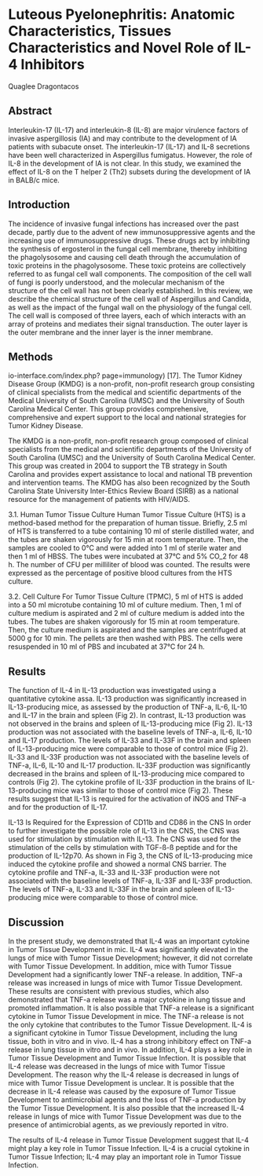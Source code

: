 # Luteous Pyelonephritis: Anatomic Characteristics, Tissues Characteristics and Novel Role of IL-4 Inhibitors
Quaglee Dragontacos


## Abstract
Interleukin-17 (IL-17) and interleukin-8 (IL-8) are major virulence factors of invasive aspergillosis (IA) and may contribute to the development of IA patients with subacute onset. The interleukin-17 (IL-17) and IL-8 secretions have been well characterized in Aspergillus fumigatus. However, the role of IL-8 in the development of IA is not clear. In this study, we examined the effect of IL-8 on the T helper 2 (Th2) subsets during the development of IA in BALB/c mice.


## Introduction
The incidence of invasive fungal infections has increased over the past decade, partly due to the advent of new immunosuppressive agents and the increasing use of immunosuppressive drugs. These drugs act by inhibiting the synthesis of ergosterol in the fungal cell membrane, thereby inhibiting the phagolysosome and causing cell death through the accumulation of toxic proteins in the phagolysosome. These toxic proteins are collectively referred to as fungal cell wall components. The composition of the cell wall of fungi is poorly understood, and the molecular mechanism of the structure of the cell wall has not been clearly established. In this review, we describe the chemical structure of the cell wall of Aspergillus and Candida, as well as the impact of the fungal wall on the physiology of the fungal cell. The cell wall is composed of three layers, each of which interacts with an array of proteins and mediates their signal transduction. The outer layer is the outer membrane and the inner layer is the inner membrane.


## Methods
io-interface.com/index.php? page=immunology) [17]. The Tumor Kidney Disease Group (KMDG) is a non-profit, non-profit research group consisting of clinical specialists from the medical and scientific departments of the Medical University of South Carolina (UMSC) and the University of South Carolina Medical Center. This group provides comprehensive, comprehensive and expert support to the local and national strategies for Tumor Kidney Disease.

The KMDG is a non-profit, non-profit research group composed of clinical specialists from the medical and scientific departments of the University of South Carolina (UMSC) and the University of South Carolina Medical Center. This group was created in 2004 to support the TB strategy in South Carolina and provides expert assistance to local and national TB prevention and intervention teams. The KMDG has also been recognized by the South Carolina State University Inter-Ethics Review Board (SIRB) as a national resource for the management of patients with HIV/AIDS.

3.1. Human Tumor Tissue Culture
Human Tumor Tissue Culture (HTS) is a method-based method for the preparation of human tissue. Briefly, 2.5 ml of HTS is transferred to a tube containing 10 ml of sterile distilled water, and the tubes are shaken vigorously for 15 min at room temperature. Then, the samples are cooled to 0°C and were added into 1 ml of sterile water and then 1 ml of HBSS. The tubes were incubated at 37°C and 5% CO_2 for 48 h. The number of CFU per milliliter of blood was counted. The results were expressed as the percentage of positive blood cultures from the HTS culture.

3.2. Cell Culture
For Tumor Tissue Culture (TPMC), 5 ml of HTS is added into a 50 ml microtube containing 10 ml of culture medium. Then, 1 ml of culture medium is aspirated and 2 ml of culture medium is added into the tubes. The tubes are shaken vigorously for 15 min at room temperature. Then, the culture medium is aspirated and the samples are centrifuged at 5000 g for 10 min. The pellets are then washed with PBS. The cells were resuspended in 10 ml of PBS and incubated at 37°C for 24 h.


## Results
The function of IL-4 in IL-13 production was investigated using a quantitative cytokine assa. IL-13 production was significantly increased in IL-13-producing mice, as assessed by the production of TNF-a, IL-6, IL-10 and IL-17 in the brain and spleen (Fig 2). In contrast, IL-13 production was not observed in the brains and spleen of IL-13-producing mice (Fig 2). IL-13 production was not associated with the baseline levels of TNF-a, IL-6, IL-10 and IL-17 production. The levels of IL-33 and IL-33F in the brain and spleen of IL-13-producing mice were comparable to those of control mice (Fig 2). IL-33 and IL-33F production was not associated with the baseline levels of TNF-a, IL-6, IL-10 and IL-17 production. IL-33F production was significantly decreased in the brains and spleen of IL-13-producing mice compared to controls (Fig 2). The cytokine profile of IL-33F production in the brains of IL-13-producing mice was similar to those of control mice (Fig 2). These results suggest that IL-13 is required for the activation of iNOS and TNF-a and for the production of IL-17.

IL-13 Is Required for the Expression of CD11b and CD86 in the CNS
In order to further investigate the possible role of IL-13 in the CNS, the CNS was used for stimulation by stimulation with IL-13. The CNS was used for the stimulation of the cells by stimulation with TGF-ß-ß peptide and for the production of IL-12p70. As shown in Fig 3, the CNS of IL-13-producing mice induced the cytokine profile and showed a normal CNS barrier. The cytokine profile and TNF-a, IL-33 and IL-33F production were not associated with the baseline levels of TNF-a, IL-33F and IL-33F production. The levels of TNF-a, IL-33 and IL-33F in the brain and spleen of IL-13-producing mice were comparable to those of control mice.


## Discussion
In the present study, we demonstrated that IL-4 was an important cytokine in Tumor Tissue Development in mic. IL-4 was significantly elevated in the lungs of mice with Tumor Tissue Development; however, it did not correlate with Tumor Tissue Development. In addition, mice with Tumor Tissue Development had a significantly lower TNF-a release. In addition, TNF-a release was increased in lungs of mice with Tumor Tissue Development. These results are consistent with previous studies, which also demonstrated that TNF-a release was a major cytokine in lung tissue and promoted inflammation. It is also possible that TNF-a release is a significant cytokine in Tumor Tissue Development in mice. The TNF-a release is not the only cytokine that contributes to the Tumor Tissue Development. IL-4 is a significant cytokine in Tumor Tissue Development, including the lung tissue, both in vitro and in vivo. IL-4 has a strong inhibitory effect on TNF-a release in lung tissue in vitro and in vivo. In addition, IL-4 plays a key role in Tumor Tissue Development and Tumor Tissue Infection. It is possible that IL-4 release was decreased in the lungs of mice with Tumor Tissue Development. The reason why the IL-4 release is decreased in lungs of mice with Tumor Tissue Development is unclear. It is possible that the decrease in IL-4 release was caused by the exposure of Tumor Tissue Development to antimicrobial agents and the loss of TNF-a production by the Tumor Tissue Development. It is also possible that the increased IL-4 release in lungs of mice with Tumor Tissue Development was due to the presence of antimicrobial agents, as we previously reported in vitro.

The results of IL-4 release in Tumor Tissue Development suggest that IL-4 might play a key role in Tumor Tissue Infection. IL-4 is a crucial cytokine in Tumor Tissue Infection; IL-4 may play an important role in Tumor Tissue Infection.
